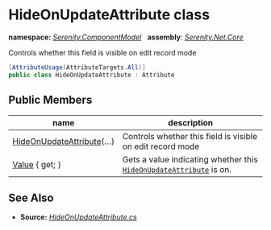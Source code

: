 # HideOnUpdateAttribute class
**namespace:** *[Serenity.ComponentModel](../README.md#serenity.componentmodel-namespace)*   **assembly**: *[Serenity.Net.Core](../README.md)*

Controls whether this field is visible on edit record mode

```csharp
[AttributeUsage(AttributeTargets.All)]
public class HideOnUpdateAttribute : Attribute
```

## Public Members

| name | description |
| --- | --- |
| [HideOnUpdateAttribute](HideOnUpdateAttribute/HideOnUpdateAttribute.md)(…) | Controls whether this field is visible on edit record mode |
| [Value](HideOnUpdateAttribute/Value.md) { get; } | Gets a value indicating whether this [`HideOnUpdateAttribute`](HideOnUpdateAttribute.md) is on. |

## See Also

* **Source:** *[HideOnUpdateAttribute.cs](https://github.com/serenity-is/Serenity/blob/master/src/Serenity.Net.Core/ComponentModel/PropertyGrid/HideOnUpdateAttribute.cs)*